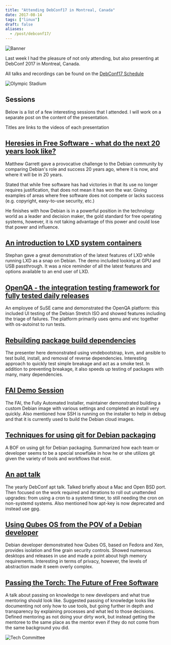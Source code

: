 ```yaml
---
title: "Attending DebConf17 in Montreal, Canada"
date: 2017-08-14
tags: ["linux"]
draft: false
aliases:
  - /post/debconf17/
---
```


![Banner](/img/sprint/2017-debconf/banner.jpg)

Last week I had the pleasure of not only attending, but also presenting at
DebConf 2017 in Montreal, Canada.

All talks and recordings can be found on the [DebConf17 Schedule](https://debconf17.debconf.org/schedule/)

![Olympic Stadium](/img/sprint/2017-debconf/olympic-stadium.jpg)

## Sessions

Below is a list of a few interesting sessions that I attended. I will work on a
separate post on the content of the presentation.

Titles are links to the videos of each presentation

## [Heresies in Free Software - what do the next 20 years look like?](https://debconf17.debconf.org/talks/177/)

Matthew Garrett gave a provocative challenge to the Debian community by
comparing Debian's role and success 20 years ago, where it is now, and where it
will be in 20 years.

Stated that while free software has had victories in that its use no longer
requires justification, that does not mean it has won the war. Giving examples
of areas where free software does not compete or lacks success (e.g. copyright,
easy-to-use security, etc.)

He finishes with how Debian is in a powerful position in the technology world
as a leader and decision maker, the gold standard for free operating systems,
however, it is not taking advantage of this power and could lose that power and
influence.

## [An introduction to LXD system containers](https://debconf17.debconf.org/talks/53/)

Stephan gave a great demonstration of the latest features of LXD while running
LXD as a snap on Debian. The demo included looking at GPU and USB passthrough.
It was a nice reminder of all the latest features and options available to an
end user of LXD.

## [OpenQA - the integration testing framework for fully tested daily releases](https://debconf17.debconf.org/talks/69/)

An employee of SuSE came and demonstrated the OpenQA platform: this included UI
testing of the Debian Stretch ISO and showed features including the triage of
failures. The platform primarily uses qemu and vnc together with os-autoinst to
run tests.

## [Rebuilding package build dependencies](https://debconf17.debconf.org/talks/18/)

The presenter here demonstrated using vmdebootstrap, kvm, and ansible to test
build, install, and removal of reverse dependencies. Interesting approach to
quickly test simple breakage and act as a smoke test. In addition to preventing
breakage, it also speeds up testing of packages with many, many dependencies.

## [FAI Demo Session](https://debconf17.debconf.org/talks/85/)

The FAI, the Fully Automated Installer, maintainer demonstrated building a
custom Debian image with various settings and completed an install very
quickly. Also mentioned how SSH is running on the installer to help in debug
and that it is currently used to build the Debian cloud images.

## [Techniques for using git for Debian packaging](https://debconf17.debconf.org/talks/36/)

A BOF on using git for Debian packaging. Summarized how each team or
developer seems to be a special snowflake in how he or she utilizes git given
the variety of tools and workflows that exist.

## [An apt talk](https://debconf17.debconf.org/talks/58/)

The yearly DebConf apt talk. Talked briefly about a Mac and Open BSD
port. Then focused on the work required and iterations to roll out unattended
upgrades: from using a cron to a systemd timer, to still needing the cron on
non-systemd systems. Also mentioned how apt-key is now deprecated and instead
use gpg.

## [Using Qubes OS from the POV of a Debian developer](https://debconf17.debconf.org/talks/16/)

Debian developer demonstrated how Qubes OS, based on Fedora and Xen, provides
isolation and fine grain security controls. Showed numerous desktops and
releases in use and made a point about high memory requirements. Interesting in
terms of privacy, however, the levels of abstraction made it seem overly
complex.

## [Passing the Torch: The Future of Free Software](https://debconf17.debconf.org/talks/183/)

A talk about passing on knowledge to new developers and what true mentoring
should look like. Suggested passing of knowledge looks like documenting not
only how to use tools, but going further in depth and transparency by
explaining processes and what led to those decisions. Defined mentoring as not
doing your dirty work, but instead getting the mentoree to the same place as
the mentor even if they do not come from the same background you did.

![Tech Committee](/img/sprint/2017-debconf/techcommittee.jpg)
